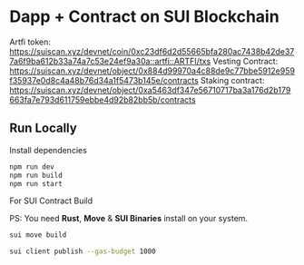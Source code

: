 # Dapp + Contract on SUI Blockchain

Artfi token: https://suiscan.xyz/devnet/coin/0xc23df6d2d55665bfa280ac7438b42de377a6f9ba612b33a74a7c53e24ef9a30a::artfi::ARTFI/txs
Vesting Contract: https://suiscan.xyz/devnet/object/0x884d99970a4c88de9c77bbe5912e959f35937e0d8c4a48b76d34a1f5473b145e/contracts
Staking contract: https://suiscan.xyz/devnet/object/0xa5463df347e56710717ba3a176d2b179663fa7e793d611759ebbe4d92b82bb5b/contracts


## Run Locally

Install dependencies

```bash
npm run dev
npm run build
npm run start
```

For SUI Contract Build

PS: You need **Rust**, **Move** & **SUI Binaries** install on your system.

```bash
sui move build
```

```bash
sui client publish --gas-budget 1000
```
